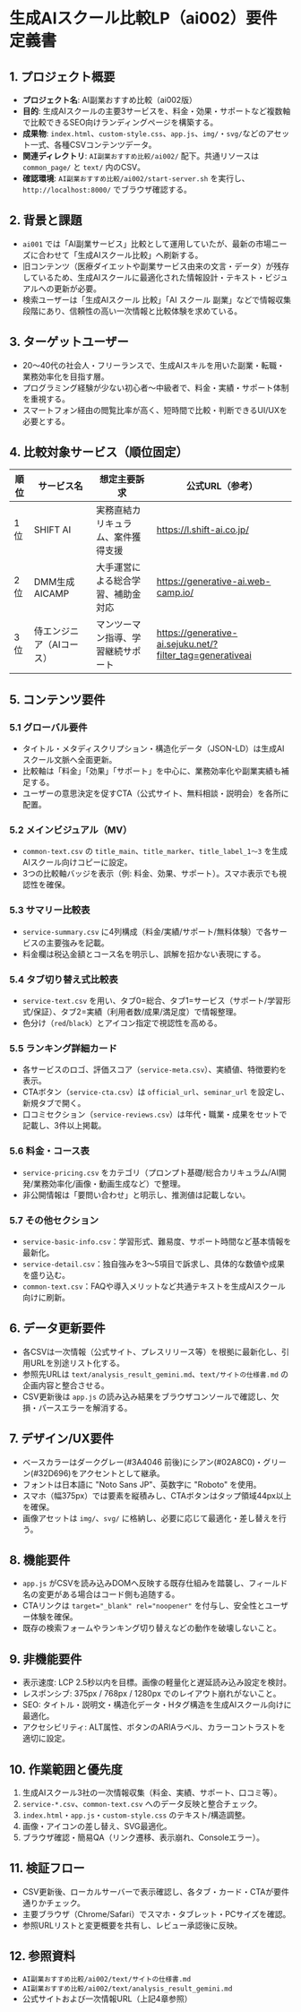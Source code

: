 # 生成AIスクール比較LP（ai002）要件定義書

## 1. プロジェクト概要
- **プロジェクト名**: AI副業おすすめ比較（ai002版）
- **目的**: 生成AIスクールの主要3サービスを、料金・効果・サポートなど複数軸で比較できるSEO向けランディングページを構築する。
- **成果物**: `index.html`、`custom-style.css`、`app.js`、`img/`・`svg/`などのアセット一式、各種CSVコンテンツデータ。
- **関連ディレクトリ**: `AI副業おすすめ比較/ai002/` 配下。共通リソースは `common_page/` と `text/` 内のCSV。
- **確認環境**: `AI副業おすすめ比較/ai002/start-server.sh` を実行し、`http://localhost:8000/` でブラウザ確認する。

## 2. 背景と課題
- `ai001` では「AI副業サービス」比較として運用していたが、最新の市場ニーズに合わせて「生成AIスクール比較」へ刷新する。
- 旧コンテンツ（医療ダイエットや副業サービス由来の文言・データ）が残存しているため、生成AIスクールに最適化された情報設計・テキスト・ビジュアルへの更新が必要。
- 検索ユーザーは「生成AIスクール 比較」「AI スクール 副業」などで情報収集段階にあり、信頼性の高い一次情報と比較体験を求めている。

## 3. ターゲットユーザー
- 20〜40代の社会人・フリーランスで、生成AIスキルを用いた副業・転職・業務効率化を目指す層。
- プログラミング経験が少ない初心者〜中級者で、料金・実績・サポート体制を重視する。
- スマートフォン経由の閲覧比率が高く、短時間で比較・判断できるUI/UXを必要とする。

## 4. 比較対象サービス（順位固定）
| 順位 | サービス名 | 想定主要訴求 | 公式URL（参考） |
| --- | --- | --- | --- |
| 1位 | SHIFT AI | 実務直結カリキュラム、案件獲得支援 | <https://l.shift-ai.co.jp/>
| 2位 | DMM生成AICAMP | 大手運営による総合学習、補助金対応 | <https://generative-ai.web-camp.io/>
| 3位 | 侍エンジニア（AIコース） | マンツーマン指導、学習継続サポート | <https://generative-ai.sejuku.net/?filter_tag=generativeai>

## 5. コンテンツ要件
### 5.1 グローバル要件
- タイトル・メタディスクリプション・構造化データ（JSON-LD）は生成AIスクール文脈へ全面更新。
- 比較軸は「料金」「効果」「サポート」を中心に、業務効率化や副業実績も補足する。
- ユーザーの意思決定を促すCTA（公式サイト、無料相談・説明会）を各所に配置。

### 5.2 メインビジュアル（MV）
- `common-text.csv` の `title_main`、`title_marker`、`title_label_1〜3` を生成AIスクール向けコピーに設定。
- 3つの比較軸バッジを表示（例: 料金、効果、サポート）。スマホ表示でも視認性を確保。

### 5.3 サマリー比較表
- `service-summary.csv` に4列構成（料金/実績/サポート/無料体験）で各サービスの主要強みを記載。
- 料金欄は税込金額とコース名を明示し、誤解を招かない表現にする。

### 5.4 タブ切り替え式比較表
- `service-text.csv` を用い、タブ0=総合、タブ1=サービス（サポート/学習形式/保証）、タブ2=実績（利用者数/成果/満足度）で情報整理。
- 色分け（`red`/`black`）とアイコン指定で視認性を高める。

### 5.5 ランキング詳細カード
- 各サービスのロゴ、評価スコア（`service-meta.csv`）、実績値、特徴要約を表示。
- CTAボタン（`service-cta.csv`）は `official_url`、`seminar_url` を設定し、新規タブで開く。
- 口コミセクション（`service-reviews.csv`）は年代・職業・成果をセットで記載し、3件以上掲載。

### 5.6 料金・コース表
- `service-pricing.csv` をカテゴリ（プロンプト基礎/総合カリキュラム/AI開発/業務効率化/画像・動画生成など）で整理。
- 非公開情報は「要問い合わせ」と明示し、推測値は記載しない。

### 5.7 その他セクション
- `service-basic-info.csv`：学習形式、難易度、サポート時間など基本情報を最新化。
- `service-detail.csv`：独自強みを3〜5項目で訴求し、具体的な数値や成果を盛り込む。
- `common-text.csv`：FAQや導入メリットなど共通テキストを生成AIスクール向けに刷新。

## 6. データ更新要件
- 各CSVは一次情報（公式サイト、プレスリリース等）を根拠に最新化し、引用URLを別途リスト化する。
- 参照先URLは `text/analysis_result_gemini.md`、`text/サイトの仕様書.md` の企画内容と整合させる。
- CSV更新後は `app.js` の読み込み結果をブラウザコンソールで確認し、欠損・パースエラーを解消する。

## 7. デザイン/UX要件
- ベースカラーはダークグレー(#3A4046 前後)にシアン(#02A8C0)・グリーン(#32D696)をアクセントとして継承。
- フォントは日本語に "Noto Sans JP"、英数字に "Roboto" を使用。
- スマホ（幅375px）では要素を縦積みし、CTAボタンはタップ領域44px以上を確保。
- 画像アセットは `img/`、`svg/` に格納し、必要に応じて最適化・差し替えを行う。

## 8. 機能要件
- `app.js` がCSVを読み込みDOMへ反映する既存仕組みを踏襲し、フィールド名の変更がある場合はコード側も追随する。
- CTAリンクは `target="_blank" rel="noopener"` を付与し、安全性とユーザー体験を確保。
- 既存の検索フォームやランキング切り替えなどの動作を破壊しないこと。

## 9. 非機能要件
- 表示速度: LCP 2.5秒以内を目標。画像の軽量化と遅延読み込み設定を検討。
- レスポンシブ: 375px / 768px / 1280px でのレイアウト崩れがないこと。
- SEO: タイトル・説明文・構造化データ・Hタグ構造を生成AIスクール向けに最適化。
- アクセシビリティ: ALT属性、ボタンのARIAラベル、カラーコントラストを適切に設定。

## 10. 作業範囲と優先度
1. 生成AIスクール3社の一次情報収集（料金、実績、サポート、口コミ等）。
2. `service-*.csv`、`common-text.csv` へのデータ反映と整合チェック。
3. `index.html`・`app.js`・`custom-style.css` のテキスト/構造調整。
4. 画像・アイコンの差し替え、SVG最適化。
5. ブラウザ確認・簡易QA（リンク遷移、表示崩れ、Consoleエラー）。

## 11. 検証フロー
- CSV更新後、ローカルサーバーで表示確認し、各タブ・カード・CTAが要件通りかチェック。
- 主要ブラウザ（Chrome/Safari）でスマホ・タブレット・PCサイズを確認。
- 参照URLリストと変更概要を共有し、レビュー承認後に反映。

## 12. 参照資料
- `AI副業おすすめ比較/ai002/text/サイトの仕様書.md`
- `AI副業おすすめ比較/ai002/text/analysis_result_gemini.md`
- 公式サイトおよび一次情報URL（上記4章参照）
